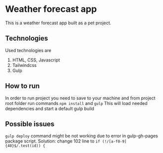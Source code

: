 # Weather forecast app
This is a weather forecast app built as a pet project.

## Technologies
Used technologies are
1. HTML, CSS, Javascript
2. Tailwindcss
3. Gulp

## How to run
In order to run project you need to save to your machine and from project root folder run commands `npm install` and `gulp`
This will load needed dependencies and start a default gulp build

## Possible issues
`gulp deploy` command might be not working due to error in gulp-gh-pages package script.
Solution: change 102 line to `if (!/[a-f0-9]{40}$/.test(id)) {`
